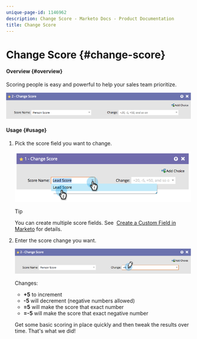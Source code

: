 ```yaml
---
unique-page-id: 1146962
description: Change Score - Marketo Docs - Product Documentation
title: Change Score
---
```


# Change Score {#change-score}

#### Overview {#overview}

Scoring people is easy and powerful to help your sales team prioritize.

![](assets/flowstep-changescore.png)

#### Usage {#usage}

1. Pick the score field you want to change.

   ![](assets/image2014-9-22-11-3a7-3a31.png)

   >[!TIP]
   >
   >You can create multiple score fields. See&nbsp; [Create a Custom Field in Marketo](../../../../product-docs/administration/field-management/create-a-custom-field-in-marketo.md) for details.

1. Enter the score change you want.

   ![](assets/flowstep-changescoretype.png)

   Changes:

    * **+5** to increment 
    * **-5** will decrement (negative numbers allowed)
    * **=5** will make the score that exact number
    * **=-5** will make the score that exact negative number

   Get some basic scoring in place quickly and then tweak the results over time. That's what we did!

